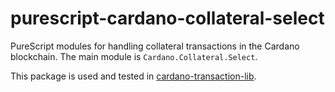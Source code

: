 # purescript-cardano-collateral-select

PureScript modules for handling collateral transactions in the Cardano blockchain.
The main module is `Cardano.Collateral.Select`.

This package is used and tested in
[cardano-transaction-lib](https://github.com/Plutonomicon/cardano-transaction-lib).

